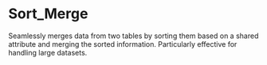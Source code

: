 # Sort_Merge


Seamlessly merges data from two tables by sorting them based on a shared attribute and merging the sorted information. 
Particularly effective for handling large datasets.
